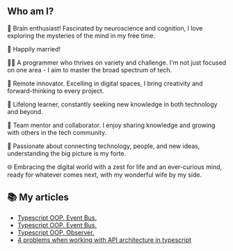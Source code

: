 Who am I?
--------

🧠 Brain enthusiast! Fascinated by neuroscience and cognition, I love exploring the mysteries of the mind in my free time.

💍 Happily married!

👨‍💻 A programmer who thrives on variety and challenge. I'm not just focused on one area - I aim to master the broad spectrum of tech.

🚀 Remote innovator. Excelling in digital spaces, I bring creativity and forward-thinking to every project.

🌟 Lifelong learner, constantly seeking new knowledge in both technology and beyond.

🤝 Team mentor and collaborator. I enjoy sharing knowledge and growing with others in the tech community.

🔗 Passionate about connecting technology, people, and new ideas, understanding the big picture is my forte.

🌐 Embracing the digital world with a zest for life and an ever-curious mind, ready for whatever comes next, with my wonderful wife by my side.


📚 My articles
------
- [Typescript OOP. Event Bus.](https://medium.com/@mgorunuch.igor/typescript-oop-event-bus-e86fb8f618fb)
- [Typescript OOP. Event Bus.](https://medium.com/@mgorunuch.igor/typescript-oop-event-bus-e86fb8f618fb)
- [Typescript OOP. Observer.](https://medium.com/@mgorunuch.igor/typescript-oop-observer-ac60ca6cb264)
- [4 problems when working with API architecture in typescript](https://medium.com/@mgorunuch.igor/4-problems-when-working-with-api-architecture-in-typescript-e5d8da41156c)

